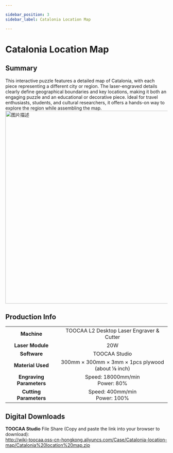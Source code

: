 ```yaml
---

sidebar_position: 3
sidebar_label: Catalonia Location Map

---
```

# Catalonia Location Map
## Summary
This interactive puzzle features a detailed map of Catalonia, with each piece representing a different city or region. The laser-engraved details clearly define geographical boundaries and key locations, making it both an engaging puzzle and an educational or decorative piece. Ideal for travel enthusiasts, students, and cultural researchers, it offers a hands-on way to explore the region while assembling the map.
<img src="http://wiki-toocaa.oss-cn-hongkong.aliyuncs.com/Case/Catalonia-location-map/1.png" alt="图片描述" width="600" />

## Production Info
|  |  |  
| :---: | :---: | 
| **Machine** | TOOCAA L2 Desktop Laser Engraver & Cutter |
| **Laser Module** | 20W |
| **Software** | TOOCAA Studio |
| **Material Used** | 300mm × 300mm × 3mm × 1pcs plywood (about ⅛ inch) |
| **Engraving Parameters** | Speed: 18000mm/min <br/>Power: 80% |
| **Cutting Parameters** | Speed: 400mm/min <br/>Power: 100% |

## Digital Downloads
**TOOCAA Studio** File Share (Copy and paste the link into your browser to download):  <br/>
http://wiki-toocaa.oss-cn-hongkong.aliyuncs.com/Case/Catalonia-location-map/Catalonia%20location%20map.zip  <br/>
